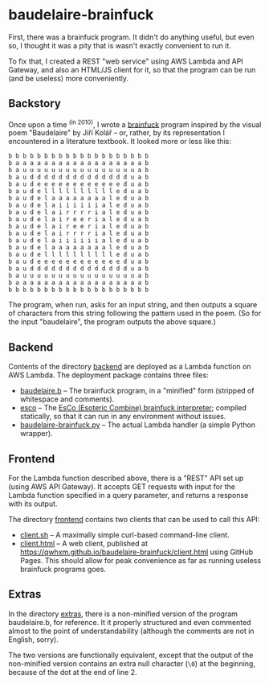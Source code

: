 # baudelaire-brainfuck

First, there was a brainfuck program. It didn't do anything useful, but even
so, I thought it was a pity that is wasn't exactly convenient to run it.

To fix that, I created a REST "web service" using AWS Lambda and API Gateway,
and also an HTML/JS client for it, so that the program can be run (and be
useless) more conveniently.

## Backstory

Once upon a time <sup>(in 2010)</sup>, I wrote a
[brainfuck](https://esolangs.org/wiki/Brainfuck) program inspired by
the visual poem "Baudelaire" by Jiří Kolář – or, rather, by its representation
I encountered in a literature textbook. It looked more or less like this:
```
b b b b b b b b b b b b b b b b b b b b
b a a a a a a a a a a a a a a a a a a b
b a u u u u u u u u u u u u u u u u a b
b a u d d d d d d d d d d d d d d u a b
b a u d e e e e e e e e e e e e d u a b
b a u d e l l l l l l l l l l e d u a b
b a u d e l a a a a a a a a l e d u a b
b a u d e l a i i i i i i a l e d u a b
b a u d e l a i r r r r i a l e d u a b
b a u d e l a i r e e r i a l e d u a b
b a u d e l a i r e e r i a l e d u a b
b a u d e l a i r r r r i a l e d u a b
b a u d e l a i i i i i i a l e d u a b
b a u d e l a a a a a a a a l e d u a b
b a u d e l l l l l l l l l l e d u a b
b a u d e e e e e e e e e e e e d u a b
b a u d d d d d d d d d d d d d d u a b
b a u u u u u u u u u u u u u u u u a b
b a a a a a a a a a a a a a a a a a a b
b b b b b b b b b b b b b b b b b b b b
```

The program, when run, asks for an input string, and then outputs a square
of characters from this string following the pattern used in the poem.
(So for the input "baudelaire", the program outputs the above square.)

## Backend

Contents of the directory [backend](backend) are deployed as a Lambda function
on AWS Lambda. The deployment package contains three files:
* [baudelaire.b](backend/baudelaire.b) – The brainfuck program, in
  a "minified" form (stripped of whitespace and comments).
* [esco](backend/esco) – The
  [EsCo (Esoteric Combine) brainfuck interpreter](http://esco.sourceforge.net);
  compiled statically, so that it can run in any environment without issues.
* [baudelaire-brainfuck.py](backend/baudelaire-brainfuck.py) – The actual
  Lambda handler (a simple Python wrapper).

## Frontend

For the Lambda function described above, there is a "REST" API set up (using
AWS API Gateway). It accepts GET requests with input for the Lambda function
specified in a query parameter, and returns a response with its output.

The directory [frontend](frontend) contains two clients that can be used
to call this API:
* [client.sh](frontend/client.sh) – A maximally simple curl-based
  command-line client.
* [client.html](frontend/client.html) – A web client, published at
  https://qwhxm.github.io/baudelaire-brainfuck/client.html using GitHub Pages.
  This should allow for peak convenience as far as running useless brainfuck
  programs goes.

## Extras

In the directory [extras](extras), there is a non-minified version of the
program baudelaire.b, for reference. It it properly structured and even
commented almost to the point of understandability (although the comments are
not in English, sorry).

The two versions are functionally equivalent, except that the output of the
non-minified version contains an extra null character (`\0`) at the beginning,
because of the dot at the end of line 2.
